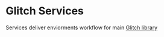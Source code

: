 # Glitch Services

Services deliver enviorments workflow for main [Glitch library](https://github.com/GlitchLib/glitch)